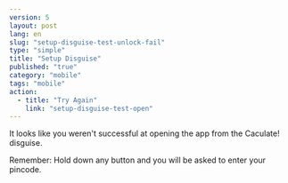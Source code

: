 ```yaml
---
version: 5
layout: post
lang: en
slug: "setup-disguise-test-unlock-fail"
type: "simple"
title: "Setup Disguise"
published: "true"
category: "mobile"
tags: "mobile"
action: 
  - title: "Try Again"
    link: "setup-disguise-test-open"
---
```


It looks like you weren't successful at opening the app from the Caculate! disguise. 

Remember: Hold down any button and you will be asked to enter your pincode. 
